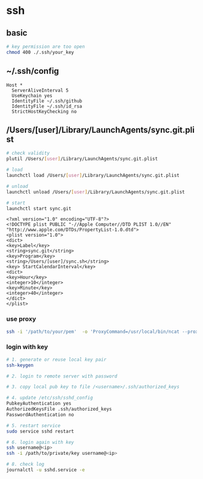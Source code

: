 # ssh

## basic

```bash
# key permission are too open
chmod 400 ./.ssh/your_key
```

## ~/.ssh/config

    Host *
      ServerAliveInterval 5
      UseKeychain yes
      IdentityFile ~/.ssh/github
      IdentityFile ~/.ssh/id_rsa
      StrictHostKeyChecking no

## /Users/[user]/Library/LaunchAgents/sync.git.plist

```bash
# check validity
plutil /Users/[user]/Library/LaunchAgents/sync.git.plist

# load
launchctl load /Users/[user]/Library/LaunchAgents/sync.git.plist

# unload
launchctl unload /Users/[user]/Library/LaunchAgents/sync.git.plist

# start
launchctl start sync.git
```

```plist
<?xml version="1.0" encoding="UTF-8"?>
<!DOCTYPE plist PUBLIC "-//Apple Computer//DTD PLIST 1.0//EN" "http://www.apple.com/DTDs/PropertyList-1.0.dtd">
<plist version="1.0">
<dict>
<key>Label</key>
<string>sync.git</string>
<key>Program</key>
<string>/Users/[user]/sync.sh</string>
<key> StartCalendarInterval</key>
<dict>
<key>Hour</key>
<integer>10</integer>
<key>Minute</key>
<integer>40</integer>
</dict>
</plist>
```

### use proxy

```bash
ssh -i '/path/to/your/pem'  -o 'ProxyCommand=/usr/local/bin/ncat --proxy <proxy_ip>:<proxy_port> --proxy-type http %h %p' <user_name>@<ip>
```

### login with key

```bash
# 1. generate or reuse local key pair
ssh-keygen

# 2. login to remote server with password

# 3. copy local pub key to file /<username>/.ssh/authorized_keys

# 4. update /etc/ssh/sshd_config
PubkeyAuthentication yes
AuthorizedKeysFile .ssh/authorized_keys
PasswordAuthentication no

# 5. restart service
sudo service sshd restart

# 6. login again with key
ssh username@<ip>
ssh -i /path/to/private/key username@<ip>

# 8. check log
journalctl -u sshd.service -e
```
